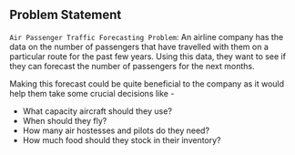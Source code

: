 ## Problem Statement

`Air Passenger Traffic Forecasting Problem`: An airline company has the data on the number of passengers that have travelled with them on a particular route for the past few years. Using this data, they want to see if they can forecast the number of passengers for the next months.

Making this forecast could be quite beneficial to the company as it would help them take some crucial decisions like - 

- What capacity aircraft should they use?
- When should they fly?
- How many air hostesses and pilots do they need?
- How much food should they stock in their inventory?
